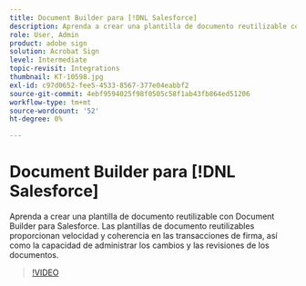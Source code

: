 ```yaml
---
title: Document Builder para [!DNL Salesforce]
description: Aprenda a crear una plantilla de documento reutilizable con Document Builder para Salesforce
role: User, Admin
product: adobe sign
solution: Acrobat Sign
level: Intermediate
topic-revisit: Integrations
thumbnail: KT-10598.jpg
exl-id: c97d0652-fee5-4533-8567-377e04eabbf2
source-git-commit: 4ebf9594025f98f0505c58f1ab43fb864ed51206
workflow-type: tm+mt
source-wordcount: '52'
ht-degree: 0%

---
```


# Document Builder para [!DNL Salesforce]

Aprenda a crear una plantilla de documento reutilizable con Document Builder para Salesforce. Las plantillas de documento reutilizables proporcionan velocidad y coherencia en las transacciones de firma, así como la capacidad de administrar los cambios y las revisiones de los documentos.

>[!VIDEO](https://video.tv.adobe.com/v/3409414?quality=12&learn=on&hidetitle=true)
